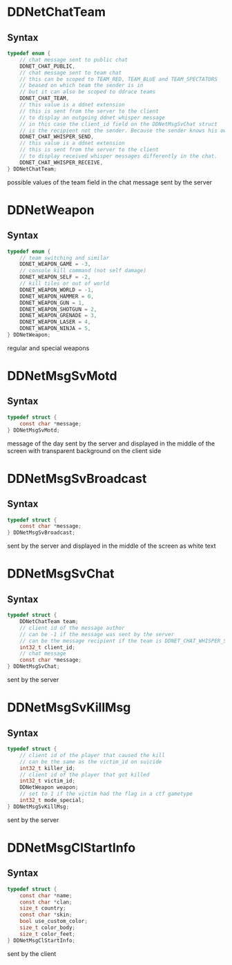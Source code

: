 # DDNetChatTeam

## Syntax

```C
typedef enum {
	// chat message sent to public chat
	DDNET_CHAT_PUBLIC,
	// chat message sent to team chat
	// this can be scoped to TEAM_RED, TEAM_BLUE and TEAM_SPECTATORS
	// beased on which team the sender is in
	// but it can also be scoped to ddrace teams
	DDNET_CHAT_TEAM,
	// this value is a ddnet extension
	// this is sent from the server to the client
	// to display an outgoing ddnet whisper message
	// in this case the client_id field on the DDNetMsgSvChat struct
	// is the recipient not the sender. Because the sender knows his own name.
	DDNET_CHAT_WHISPER_SEND,
	// this value is a ddnet extension
	// this is sent from the server to the client
	// to display received whisper messages differently in the chat.
	DDNET_CHAT_WHISPER_RECEIVE,
} DDNetChatTeam;
```

possible values of the team field in the chat
message sent by the server

# DDNetWeapon

## Syntax

```C
typedef enum {
	// team switching and similar
	DDNET_WEAPON_GAME = -3,
	// console kill command (not self damage)
	DDNET_WEAPON_SELF = -2,
	// kill tiles or out of world
	DDNET_WEAPON_WORLD = -1,
	DDNET_WEAPON_HAMMER = 0,
	DDNET_WEAPON_GUN = 1,
	DDNET_WEAPON_SHOTGUN = 2,
	DDNET_WEAPON_GRENADE = 3,
	DDNET_WEAPON_LASER = 4,
	DDNET_WEAPON_NINJA = 5,
} DDNetWeapon;
```

regular and special weapons

# DDNetMsgSvMotd

## Syntax

```C
typedef struct {
	const char *message;
} DDNetMsgSvMotd;
```

message of the day
sent by the server
and displayed in the middle of the screen
with transparent background on the client side

# DDNetMsgSvBroadcast

## Syntax

```C
typedef struct {
	const char *message;
} DDNetMsgSvBroadcast;
```

sent by the server
and displayed in the middle of the screen as white text

# DDNetMsgSvChat

## Syntax

```C
typedef struct {
	DDNetChatTeam team;
	// client id of the message author
	// can be -1 if the message was sent by the server
	// can be the message recipient if the team is DDNET_CHAT_WHISPER_SEND
	int32_t client_id;
	// chat message
	const char *message;
} DDNetMsgSvChat;
```

sent by the server

# DDNetMsgSvKillMsg

## Syntax

```C
typedef struct {
	// client id of the player that caused the kill
	// can be the same as the victim_id on suicide
	int32_t killer_id;
	// client id of the player that got killed
	int32_t victim_id;
	DDNetWeapon weapon;
	// set to 1 if the victim had the flag in a ctf gametype
	int32_t mode_special;
} DDNetMsgSvKillMsg;
```

sent by the server

# DDNetMsgClStartInfo

## Syntax

```C
typedef struct {
	const char *name;
	const char *clan;
	size_t country;
	const char *skin;
	bool use_custom_color;
	size_t color_body;
	size_t color_feet;
} DDNetMsgClStartInfo;
```

sent by the client

